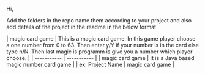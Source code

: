 Hi,

Add the folders in the repo name them according to your project and also add details of the project in the readme in the below format

| magic card game      | This is a magic card game.
In this game player choose a one number from 0 to 63.
Then enter y/Y if your number is in the card else type n/N.
Then last magic is programm is give you a number which player choose.
 |
| ----------- | ----------- |
| magic card game    | It is a Java based magic number card game  |
| ex: Project Name      | magic card game  |

